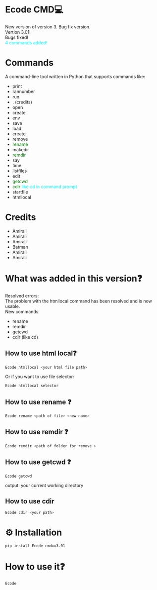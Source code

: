 # Ecode CMD💻
New version of version 3. Bug fix version.
<br>
Vertion 3.01!
<br>
Bugs fixed!
<br>
<span style="color: aqua">4 commands added!</span>

# Commands
A command-line tool written in Python that supports commands like:
- print
- rannumber
- run
- . (credits) 
- open
- create
- env
- save
- load
- create
- remove
- <span style="color: green;">rename</span>
- makedir
- <span style="color: green;">remdir</span>
- say
- time
- listfiles
- edit
- <span style="color: green;">getcwd</span>
- <span style="color: green;">cdir</span> <span style="color:cyan;">like cd in command prompt<span>
- startfile
- htmllocal


# Credits
- Amirali
- Amirali
- Amirali
- Batman
- Amirali
- Amirali


# What was added in this version❓
Resolved errors:
<br>
The problem with the htmllocal command has been resolved and is now usable.
<br>
New commands:
<br>

- rename
- remdir
- getcwd
- cdir (like cd)




## How to use html local❓
```bash
Ecode htmllocal <your html file path>
```
Or if you want to use file selector:
```bash
Ecode htmllocal selector
```
## How to use rename ❓
```bash
Ecode rename <path of file> <new name>
```
## How to use remdir ❓
```bash
Ecode remdir <path of folder for remove >
```
## How to use getcwd ❓
```bash
Ecode getcwd
```
output: your current working directory
## How to use cdir
```bash
Ecode cdir <your path>
```

# ⚙️ Installation
```bash
pip install Ecode-cmd==3.01
```

# How to use it❓
```bash
Ecode
```